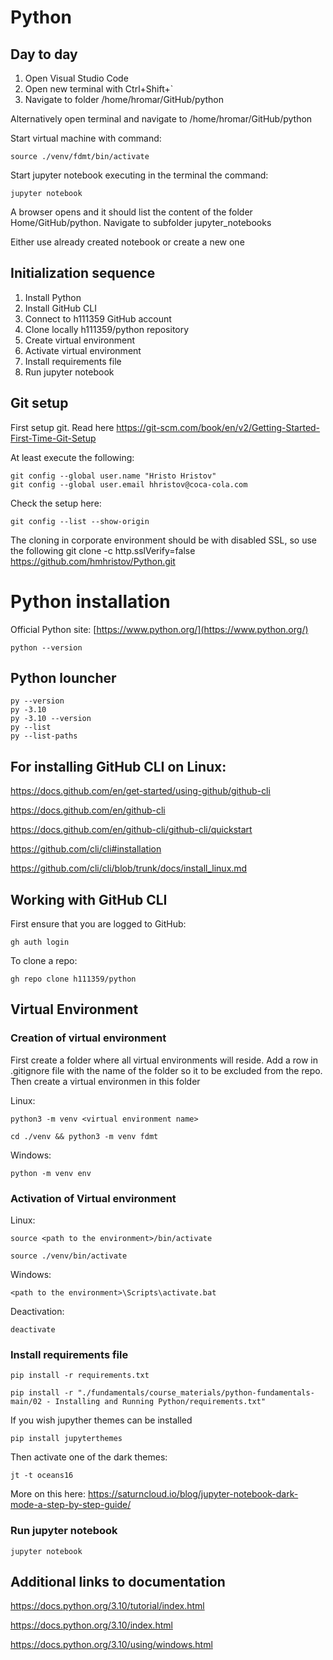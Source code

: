 # Python

## Day to day

   1. Open Visual Studio Code
   1. Open new terminal with Ctrl+Shift+`
   1. Navigate to folder /home/hromar/GitHub/python


Alternatively open terminal and navigate to /home/hromar/GitHub/python


Start virtual machine with command:
 
    source ./venv/fdmt/bin/activate

Start jupyter notebook executing in the terminal the command:

    jupyter notebook

A browser opens and it should list the content of the folder Home/GitHub/python. Navigate to subfolder jupyter_notebooks

Either use already created notebook or create a new one


## Initialization sequence

1. Install Python
1. Install GitHub CLI
1. Connect to h111359 GitHub account
1. Clone locally h111359/python repository
1. Create virtual environment
1. Activate virtual environment
1. Install requirements file
1. Run jupyter notebook


## Git setup

First setup git. Read here https://git-scm.com/book/en/v2/Getting-Started-First-Time-Git-Setup

At least execute the following:  

    git config --global user.name "Hristo Hristov"
    git config --global user.email hhristov@coca-cola.com

Check the setup here:  

    git config --list --show-origin

The cloning in corporate environment should be with disabled SSL, so use the following
git clone -c http.sslVerify=false https://github.com/hmhristov/Python.git

# Python installation

Official Python site: [https://www.python.org/](https://www.python.org/)

    python --version

## Python louncher 

    py --version
    py -3.10
    py -3.10 --version
    py --list
    py --list-paths
    
## For installing GitHub CLI on Linux:

https://docs.github.com/en/get-started/using-github/github-cli

https://docs.github.com/en/github-cli

https://docs.github.com/en/github-cli/github-cli/quickstart

https://github.com/cli/cli#installation

https://github.com/cli/cli/blob/trunk/docs/install_linux.md


## Working with GitHub CLI
First ensure that you are logged to GitHub:

    gh auth login


To clone a repo:

    gh repo clone h111359/python


## Virtual Environment

### Creation of virtual environment

First create a folder where all virtual environments will reside.
Add a row in .gitignore file with the name of the folder so it to be excluded from the repo.
Then create a virtual environmen in this folder

Linux:

    python3 -m venv <virtual environment name>

    cd ./venv && python3 -m venv fdmt

Windows:

    python -m venv env


### Activation of Virtual environment

Linux:

    source <path to the environment>/bin/activate

    source ./venv/bin/activate

Windows:

    <path to the environment>\Scripts\activate.bat


Deactivation:

    deactivate 

### Install requirements file

    pip install -r requirements.txt

    pip install -r "./fundamentals/course_materials/python-fundamentals-main/02 - Installing and Running Python/requirements.txt"

If you wish jupyther themes can be installed

    pip install jupyterthemes

Then activate one of the dark themes:

    jt -t oceans16    

More on this here: https://saturncloud.io/blog/jupyter-notebook-dark-mode-a-step-by-step-guide/

### Run jupyter notebook

    jupyter notebook

## Additional links to documentation

https://docs.python.org/3.10/tutorial/index.html

https://docs.python.org/3.10/index.html

https://docs.python.org/3.10/using/windows.html
